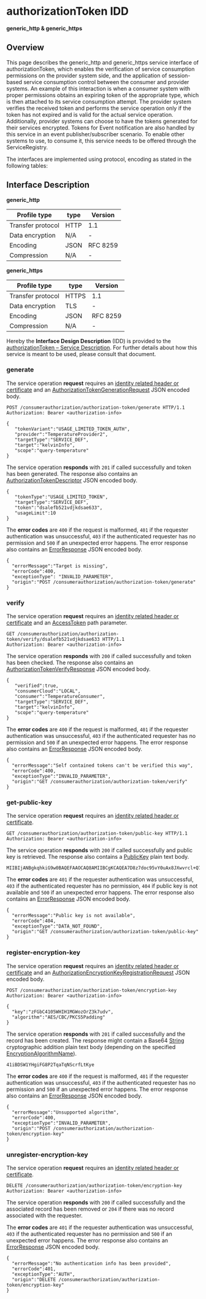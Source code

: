 # authorizationToken IDD
**generic_http & generic_https**

## Overview

This page describes the generic_http and generic_https service interface of authorizationToken, which enables the verification of service consumption permissions on the provider system side, and the application of session-based service consumption control between the consumer and provider systems. An example of this interaction is when a consumer system with proper permissions obtains an expiring token of the appropriate type, which is then attached to its service consumption attempt. The provider system verifies the received token and performs the service operation only if the token has not expired and is valid for the actual service operation. Additionally, provider systems can choose to have the tokens generated for their services encrypted. Tokens for Event notification are also handled by this service in an event publisher/subscriber scenario. To enable other systems to use, to consume it, this service needs to be offered through the ServiceRegistry.

The interfaces are implemented using protocol, encoding as stated in the following tables:

## Interface Description

**generic_http**

Profile type | type | Version
--- | --- | ---
Transfer protocol | HTTP | 1.1
Data encryption | N/A | -
Encoding | JSON | RFC 8259
Compression | N/A | -

**generic_https**

Profile type | type | Version
--- | --- | ---
Transfer protocol | HTTPS | 1.1
Data encryption | TLS | -
Encoding | JSON | RFC 8259
Compression | N/A | -

Hereby the **Interface Design Description** (IDD) is provided to the [authorizationToken – Service Description](../../assets/sd/5_0_0/authorization-token_sd.pdf). For further details about how this service is meant to be used, please consult that document.

### generate

The service operation **request** requires an [identity related header or certificate](../authentication_policy.md/#http) and an [AuthorizationTokenGenerationRequest](../data-models/authorization-token-generation-request.md) JSON encoded body.


```
POST /consumerauthorization/authorization-token/generate HTTP/1.1
Authorization: Bearer <authorization-info>

{
   "tokenVariant":"USAGE_LIMITED_TOKEN_AUTH",
   "provider":"TemperatureProvider2",
   "targetType":"SERVICE_DEF",
   "target":"kelvinInfo",
   "scope":"query-temperature"
}
```

The service operation **responds** with `201` if called successfully and token has been generated. The response also contains an [AuthorizationTokenDescriptor](../data-models/authorization-token-descriptor.md) JSON encoded body.

```
{
   "tokenType":"USAGE_LIMITED_TOKEN",
   "targetType":"SERVICE_DEF",
   "token":"dsalefb521vdjkdsae633",
   "usageLimit":10
}
```

The **error codes** are `400` if the request is malformed, `401` if the requester authentication was unsuccessful, `403` if the authenticated requester has no permission and `500` if an unexpected error happens. The error response also contains an [ErrorResponse](../data-models/error-response.md) JSON encoded body.

```
{
  "errorMessage":"Target is missing",
  "errorCode":400,
  "exceptionType": "INVALID_PARAMETER",
  "origin":"POST /consumerauthorization/authorization-token/generate"
}
```

### verify

The service operation **request** requires an [identity related header or certificate](../authentication_policy.md/#http) and an [AccessToken](../primitives.md#accesstoken) path parameter.

```
GET /consumerauthorization/authorization-token/verify/dsalefb521vdjkdsae633 HTTP/1.1
Authorization: Bearer <authorization-info>
```

The service operation **responds** with `200` if called successfully and token has been checked. The response also contains an [AuthorizationTokenVerifyResponse](../data-models/authorization-token-verify-response.md) JSON encoded body.

```
{
   "verified":true,
   "consumerCloud":"LOCAL",
   "consumer":"TemperatureConsumer",
   "targetType":"SERVICE_DEF",
   "target":"kelvinInfo",
   "scope":"query-temperature"
}
```

The **error codes** are `400` if the request is malformed, `401` if the requester authentication was unsuccessful, `403` if the authenticated requester has no permission and `500` if an unexpected error happens. The error response also contains an [ErrorResponse](../data-models/error-response.md) JSON encoded body.

```
{
  "errorMessage":"Self contained tokens can't be verified this way",
  "errorCode":400,
  "exceptionType":"INVALID_PARAMETER",
  "origin":"GET /consumerauthorization/authorization-token/verify"
}
```

### get-public-key

The service operation **request** requires an [identity related header or certificate](../authentication_policy.md/#http).

```
GET /consumerauthorization/authorization-token/public-key HTTP/1.1
Authorization: Bearer <authorization-info>
```

The service operation **responds** with `200` if called successfully and public key is retrieved. The response also contains a [PublicKey](../primitives.md#publickey) plain text body.

```
MIIBIjANBgkqhkiG9w0BAQEFAAOCAQ8AMIIBCgKCAQEA7D8z7doc95vY0uAx8JXwvrcl+Q7MykFoFIF1tn4fesvPIXo5eCGDS8FCONW0S5igQ+l00GdN/SlE0o85lI08TvepGEkTOtm1J+hsAHRD65OpPTjzWDVzP4+GzjZSUJl41iBDSW1YHgiFG8P2TqaTqNScrfLtKyekSzy/m24uh+zX5tjNoJ4GdSUeTNttHUuCH39MBxEo5E6KpzFGbC4105WHIH1MGWozOrZ3k7udvCLbCTvZ8PFtbDN4Ymjir0PE+6E2N4I+kagL1Py/DmNpKvLLI6m+YWJh2ErOAc56ThVvbCDeLOihacb26Y9Icrda1jOa30/xGsS3CmFLIpZjWwIDAQAB
```

The **error codes** are `401` if the requester authentication was unsuccessful, `403` if the authenticated requester has no permission, `404` if public key is not available and `500` if an unexpected error happens. The error response also contains an [ErrorResponse](../data-models/error-response.md) JSON encoded body.

```
{
  "errorMessage":"Public key is not available",
  "errorCode":404,
  "exceptionType":"DATA_NOT_FOUND",
  "origin":"GET /consumerauthorization/authorization-token/public-key"
}
```

### register-encryption-key

The service operation **request** requires an [identity related header or certificate](../authentication_policy.md/#http) and an [AuthorizationEncryptionKeyRegistrationRequest](../data-models/authorization-encryption-key-registration-request.md) JSON encoded body.

```
POST /consumerauthorization/authorization-token/encryption-key
Authorization: Bearer <authorization-info>

{
  "key":"zFGbC4105WHIH1MGWozOrZ3k7udv",
  "algorithm":"AES/CBC/PKCS5Padding"
}
```

The service operation **responds** with `201` if called successfully and the record has been created. The response might contain a Base64 [String](../primitives.md#string) cryptographic addition plain text body (depending on the specified [EncryptionAlgorithmName](../primitives.md#encryptionalgorithmname)).

```
41iBDSW1YHgiFG8P2TqaTqNScrfLtKye
```

The **error codes** are `400` if the request is malformed, `401` if the requester authentication was unsuccessful, `403` if the authenticated requester has no permission and `500` if an unexpected error happens. The error response also contains an [ErrorResponse](../data-models/error-response.md) JSON encoded body.

```
{
  "errorMessage":"Unsupported algorithm",
  "errorCode":400,
  "exceptionType":"INVALID_PARAMETER",
  "origin":"POST /consumerauthorization/authorization-token/encryption-key"
}
```

### unregister-encryption-key

The service operation **request** requires an [identity related header or certificate](../authentication_policy.md/#http).

```
DELETE /consumerauthorization/authorization-token/encryption-key
Authorization: Bearer <authorization-info>
```

The service operation **responds** with `200` if called successfully and the associated record has been removed or `204` if there was no record associated with the requester.

The **error codes** are `401` if the requester authentication was unsuccessful, `403` if the authenticated requester has no permission and `500` if an unexpected error happens. The error response also contains an [ErrorResponse](../data-models/error-response.md) JSON encoded body.

```
{
  "errorMessage":"No authentication info has been provided",
  "errorCode":401,
  "exceptionType":"AUTH",
  "origin":"DELETE /consumerauthorization/authorization-token/encryption-key"
}
```